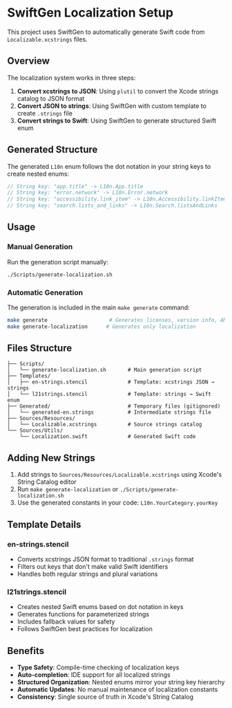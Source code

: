 # SwiftGen Localization Setup

This project uses SwiftGen to automatically generate Swift code from `Localizable.xcstrings` files.

## Overview

The localization system works in three steps:

1. **Convert xcstrings to JSON**: Using `plutil` to convert the Xcode strings catalog to JSON format
2. **Convert JSON to strings**: Using SwiftGen with custom template to create `.strings` file
3. **Convert strings to Swift**: Using SwiftGen to generate structured Swift enum

## Generated Structure

The generated `L10n` enum follows the dot notation in your string keys to create nested enums:

```swift
// String key: "app.title" -> L10n.App.title
// String key: "error.network" -> L10n.Error.network  
// String key: "accessibility.link_item" -> L10n.Accessibility.linkItem
// String key: "search.lists_and_links" -> L10n.Search.listsAndLinks
```

## Usage

### Manual Generation

Run the generation script manually:

```bash
./Scripts/generate-localization.sh
```

### Automatic Generation

The generation is included in the main `make generate` command:

```bash
make generate                    # Generates licenses, version info, AND localization
make generate-localization      # Generates only localization
```

## Files Structure

```
├── Scripts/
│   └── generate-localization.sh       # Main generation script
├── Templates/
│   ├── en-strings.stencil             # Template: xcstrings JSON → strings
│   └── l21strings.stencil             # Template: strings → Swift enum
├── Generated/                         # Temporary files (gitignored)
│   └── generated-en.strings           # Intermediate strings file
├── Sources/Resources/
│   └── Localizable.xcstrings          # Source strings catalog
└── Sources/Utils/
    └── Localization.swift             # Generated Swift code
```

## Adding New Strings

1. Add strings to `Sources/Resources/Localizable.xcstrings` using Xcode's String Catalog editor
2. Run `make generate-localization` or `./Scripts/generate-localization.sh`
3. Use the generated constants in your code: `L10n.YourCategory.yourKey`

## Template Details

### en-strings.stencil
- Converts xcstrings JSON format to traditional `.strings` format
- Filters out keys that don't make valid Swift identifiers
- Handles both regular strings and plural variations

### l21strings.stencil  
- Creates nested Swift enums based on dot notation in keys
- Generates functions for parameterized strings
- Includes fallback values for safety
- Follows SwiftGen best practices for localization

## Benefits

- **Type Safety**: Compile-time checking of localization keys
- **Auto-completion**: IDE support for all localized strings
- **Structured Organization**: Nested enums mirror your string key hierarchy
- **Automatic Updates**: No manual maintenance of localization constants
- **Consistency**: Single source of truth in Xcode's String Catalog 